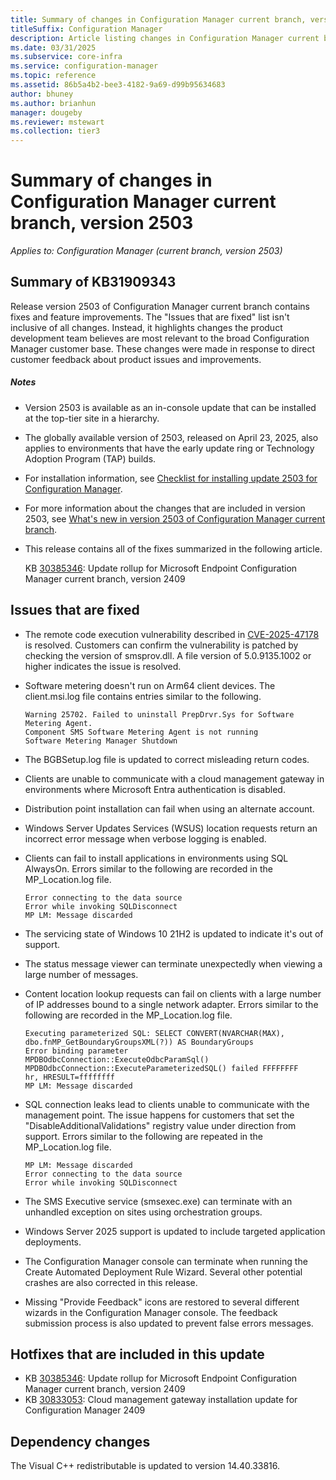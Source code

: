 ```yaml
---
title: Summary of changes in Configuration Manager current branch, version 2503
titleSuffix: Configuration Manager
description: Article listing changes in Configuration Manager current branch, version 2503
ms.date: 03/31/2025
ms.subservice: core-infra
ms.service: configuration-manager
ms.topic: reference
ms.assetid: 86b5a4b2-bee3-4182-9a69-d99b95634683
author: bhuney
ms.author: brianhun
manager: dougeby
ms.reviewer: mstewart
ms.collection: tier3
---
```


# Summary of changes in Configuration Manager current branch, version 2503

*Applies to: Configuration Manager (current branch, version 2503)*

## Summary of KB31909343
Release version 2503 of Configuration Manager current branch contains fixes and feature improvements.
The "Issues that are fixed" list isn't inclusive of all changes. Instead, it highlights changes the product development team believes are most relevant to the broad Configuration Manager customer base. These changes were made in response to direct customer feedback about product issues and improvements.

##### Notes
- Version 2503 is available as an in-console update that can be installed at the top-tier site in a hierarchy.
- The globally available version of 2503, released on April 23, 2025, also applies to environments that have the early update ring or Technology Adoption Program (TAP) builds.
- For installation information, see [Checklist for installing update 2503 for Configuration Manager](../../core/servers/manage/checklist-for-installing-update-2503.md).
- For more information about the changes that are included in version 2503, see [What's new in version 2503 of Configuration Manager current branch](../../core/plan-design/changes/whats-new-in-version-2503.md).
- This release contains all of the fixes summarized in the following article.

   KB [30385346](../../hotfix/2409/30385346.md): Update rollup for Microsoft Endpoint Configuration Manager current branch, version 2409


## Issues that are fixed
<!-- 31986267 -->
- The remote code execution vulnerability described in [CVE-2025-47178](https://msrc.microsoft.com/update-guide/en-US/vulnerability/CVE-2025-47178) is resolved. Customers can confirm the vulnerability is patched by checking the version of smsprov.dll. A file version of 5.0.9135.1002 or higher indicates the issue is resolved.

<!-- 17419432 -->
- Software metering doesn't run on Arm64 client devices. The client.msi.log file contains entries similar to the following.
   ```text
   Warning 25702. Failed to uninstall PrepDrvr.Sys for Software Metering Agent.
   Component SMS Software Metering Agent is not running
   Software Metering Manager Shutdown
   ```
<!-- 26179914 -->
- The BGBSetup.log file is updated to correct misleading return codes.

<!-- 27264362 -->
- Clients are unable to communicate with a cloud management gateway in environments where Microsoft Entra authentication is disabled.

<!-- 29726666 -->
- Distribution point installation can fail when using an alternate account.

<!-- 29924214 -->
- Windows Server Updates Services (WSUS) location requests return an incorrect error message when verbose logging is enabled.

<!-- 29978686 -->
- Clients can fail to install applications in environments using SQL AlwaysOn. Errors similar to the following are recorded in the MP_Location.log file.
   ```text
   Error connecting to the data source
   Error while invoking SQLDisconnect
   MP LM: Message discarded
   ```

<!-- 30250278 -->
- The servicing state of Windows 10 21H2 is updated to indicate it's out of support.

<!-- 30792434 -->
- The status message viewer can terminate unexpectedly when viewing a large number of messages.

<!-- 31062940 -->
- Content location lookup requests can fail on clients with a large number of IP addresses bound to a single network adapter. Errors similar to the following are recorded in the MP_Location.log file.
   ```text
   Executing parameterized SQL: SELECT CONVERT(NVARCHAR(MAX), dbo.fnMP_GetBoundaryGroupsXML(?)) AS BoundaryGroups
   Error binding parameter
   MPDBOdbcConnection::ExecuteOdbcParamSql()
   MPDBOdbcConnection::ExecuteParameterizedSQL() failed FFFFFFFF
   hr, HRESULT=ffffffff
   MP LM: Message discarded
   ```
<!-- 31371471 -->
- SQL connection leaks lead to clients unable to communicate with the management point. The issue happens for customers that set the "DisableAdditionalValidations" registry value under direction from support. Errors similar to the following are repeated in the MP_Location.log file.
   ```text
   MP LM: Message discarded
   Error connecting to the data source
   Error while invoking SQLDisconnect

<!-- 31478572 -->
- The SMS Executive service (smsexec.exe) can terminate with an unhandled exception on sites using orchestration groups.

<!-- 31623411 -->
- Windows Server 2025 support is updated to include targeted application deployments.

<!-- 26418102 -->
- The Configuration Manager console can terminate when running the Create Automated Deployment Rule Wizard. Several other potential crashes are also corrected in this release.

<!-- 30199925, 30431787 -->
- Missing "Provide Feedback" icons are restored to several different wizards in the Configuration Manager console. The feedback submission process is also updated to prevent false errors messages.


## Hotfixes that are included in this update
- KB [30385346](../../hotfix/2409/30385346.md): Update rollup for Microsoft Endpoint Configuration Manager current branch, version 2409
- KB [30833053](../../hotfix/2409/30833053.md): Cloud management gateway installation update for Configuration Manager 2409


## Dependency changes ##
<!-- 29847654
The Microsoft ODBC redistributable component is updated to version 18.4.1.1. -->
<!-- 29926810 -->
The Visual C++ redistributable is updated to version 14.40.33816.